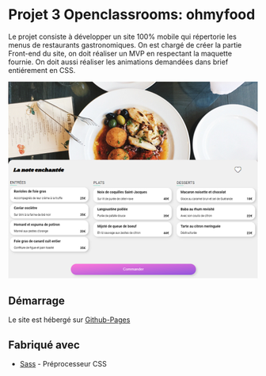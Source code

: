 # Projet 3 Openclassrooms: ohmyfood

Le projet consiste à développer un site 100% mobile qui répertorie les menus de restaurants gastronomiques.
On est chargé de créer la partie Front-end du site, on doit réaliser un MVP en respectant la maquette fournie.
On doit aussi réaliser les animations demandées dans brief entiérement en CSS.

<p align="center">
<img src="./images/Maquettes_ohmyfood/images/readme_image.png">
</p>


## Démarrage

Le site est hébergé sur [Github-Pages](https://anthonyj408.github.io/JAMMESAnthony_3_25072021/)

## Fabriqué avec

* [Sass](https://sass-lang.com/) - Préprocesseur CSS






